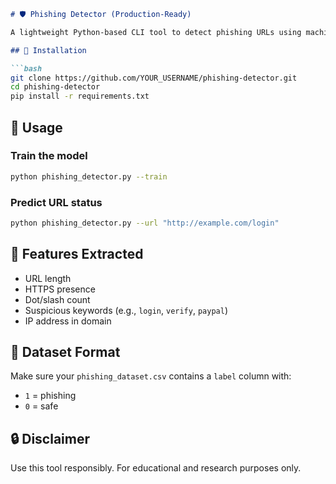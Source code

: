 ```markdown
# 🛡️ Phishing Detector (Production-Ready)

A lightweight Python-based CLI tool to detect phishing URLs using machine learning and hand-engineered features.

## 📆 Installation

```bash
git clone https://github.com/YOUR_USERNAME/phishing-detector.git
cd phishing-detector
pip install -r requirements.txt
```

## 🚀 Usage

### Train the model
```bash
python phishing_detector.py --train
```

### Predict URL status
```bash
python phishing_detector.py --url "http://example.com/login"
```

## 🧠 Features Extracted
- URL length
- HTTPS presence
- Dot/slash count
- Suspicious keywords (e.g., `login`, `verify`, `paypal`)
- IP address in domain

## 📁 Dataset Format
Make sure your `phishing_dataset.csv` contains a `label` column with:
- `1` = phishing
- `0` = safe

## 🔒 Disclaimer
Use this tool responsibly. For educational and research purposes only.
```
